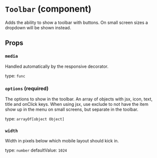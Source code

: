 `Toolbar` (component)
=====================

Adds the ability to show a toolbar with buttons. On small screen sizes
a dropdown will be shown instead.

Props
-----

### `media`

Handled automatically by the responsive decorator.

type: `func`


### `options` (required)

The options to show in the toolbar. An array of objects with jsx, icon, text, title and onClick keys.
When using jsx, use exclude to not have the item show up in the menu on small screens,
but separate in the toolbar.

type: `arrayOf[object Object]`


### `width`

Width in pixels below which mobile layout should kick in.

type: `number`
defaultValue: `1024`


